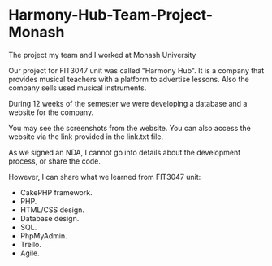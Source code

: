 # Harmony-Hub-Team-Project-Monash
The project my team and I worked at Monash University

Our project for FIT3047 unit was called "Harmony Hub". It is a company that provides musical teachers with a platform
to advertise lessons. Also the company sells used musical instruments.

During 12 weeks of the semester we were developing a database and a website for the company. 

You may see the screenshots from the website. You can also access the website via the link provided in the link.txt
file.

As we signed an NDA, I cannot go into details about the development process, or share the code.

However, I can share what we learned from FIT3047 unit:

- CakePHP framework.
- PHP.
- HTML/CSS design.
- Database design.
- SQL.
- PhpMyAdmin.
- Trello.
- Agile.
